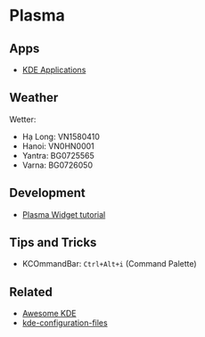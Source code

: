 # Plasma

## Apps

- [KDE Applications](https://apps.kde.org)

## Weather

Wetter:

- Hạ Long: VN1580410
- Hanoi: VN0HN0001
- Yantra: BG0725565
- Varna: BG0726050

## Development

- [Plasma Widget tutorial](https://github.com/shvedes/awesome-kde)

## Tips and Tricks

- KCOmmandBar: `Ctrl+Alt+i` (Command Palette)

## Related

- [Awesome KDE](https://github.com/shvedes/awesome-kde)
- [kde-configuration-files](https://github.com/shalva97/kde-configuration-files)
